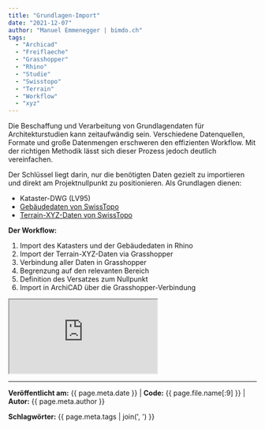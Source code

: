 ```yaml
---
title: "Grundlagen-Import"
date: "2021-12-07"
author: "Manuel Emmenegger | bimdo.ch"
tags: 
  - "Archicad"
  - "Freiflaeche"
  - "Grasshopper"
  - "Rhino"
  - "Studie"
  - "Swisstopo"
  - "Terrain"
  - "Workflow"
  - "xyz"
---
```


Die Beschaffung und Verarbeitung von Grundlagendaten für Architekturstudien kann zeitaufwändig sein. Verschiedene Datenquellen, Formate und große Datenmengen erschweren den effizienten Workflow. Mit der richtigen Methodik lässt sich dieser Prozess jedoch deutlich vereinfachen.

Der Schlüssel liegt darin, nur die benötigten Daten gezielt zu importieren und direkt am Projektnullpunkt zu positionieren. Als Grundlagen dienen:

- Kataster-DWG (LV95)
- [Gebäudedaten von SwissTopo](https://www.swisstopo.admin.ch/de/geodata/landscape/buildings3d2.html)  
- [Terrain-XYZ-Daten von SwissTopo](https://www.swisstopo.admin.ch/de/geodata/height/alti3d.html)

**Der Workflow:**

1. Import des Katasters und der Gebäudedaten in Rhino
2. Import der Terrain-XYZ-Daten via Grasshopper
3. Verbindung aller Daten in Grasshopper
4. Begrenzung auf den relevanten Bereich
5. Definition des Versatzes zum Nullpunkt
6. Import in ArchiCAD über die Grasshopper-Verbindung

<div class="video-container">
  <iframe src="https://www.youtube.com/embed/irmRQJ-8-YA?si=AUGPiorBAVAcIzcQ" 
          allowfullscreen>
  </iframe>
</div>


---
**Veröffentlicht am:** {{ page.meta.date }} | **Code:** {{ page.file.name[:9] }}  | **Autor:** {{ page.meta.author }}

**Schlagwörter:** {{ page.meta.tags | join(', ') }}

